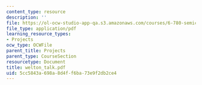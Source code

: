 ```yaml
---
content_type: resource
description: ''
file: https://ol-ocw-studio-app-qa.s3.amazonaws.com/courses/6-780-semiconductor-manufacturing-spring-2003/5cc5843a698a8d4ff6ba73e9f2db2ce4_welton_talk.pdf
file_type: application/pdf
learning_resource_types:
- Projects
ocw_type: OCWFile
parent_title: Projects
parent_type: CourseSection
resourcetype: Document
title: welton_talk.pdf
uid: 5cc5843a-698a-8d4f-f6ba-73e9f2db2ce4
---
```

